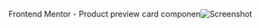Frontend Mentor - Product preview card componen![Screenshot](https://github.com/user-attachments/assets/15b9f854-a1ce-4939-aad3-4fe1bc952e66)
